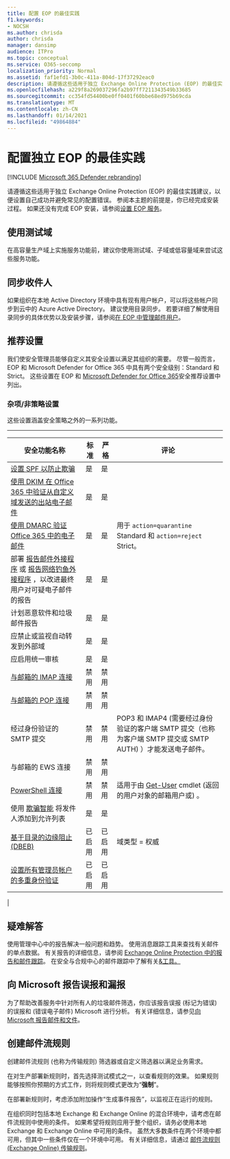 ```yaml
---
title: 配置 EOP 的最佳实践
f1.keywords:
- NOCSH
ms.author: chrisda
author: chrisda
manager: dansimp
audience: ITPro
ms.topic: conceptual
ms.service: O365-seccomp
localization_priority: Normal
ms.assetid: faf1efd1-3b0c-411a-804d-17f37292eac0
description: 请遵循这些适用于独立 Exchange Online Protection (EOP) 的最佳实践建议，以便设置自己成功并避免常见的配置错误。
ms.openlocfilehash: a229f8a269037296fa2b97ff7211343549b33685
ms.sourcegitcommit: cc354fd54400be0ff0401f60bbe68ed975b69cda
ms.translationtype: MT
ms.contentlocale: zh-CN
ms.lasthandoff: 01/14/2021
ms.locfileid: "49864884"
---
```

# <a name="best-practices-for-configuring-standalone-eop"></a>配置独立 EOP 的最佳实践

[!INCLUDE [Microsoft 365 Defender rebranding](../includes/microsoft-defender-for-office.md)]


请遵循这些适用于独立 Exchange Online Protection (EOP) 的最佳实践建议，以便设置自己成功并避免常见的配置错误。 参阅本主题的前提是，你已经完成安装过程。 如果还没有完成 EOP 安装，请参阅[设置 EOP 服务](set-up-your-eop-service.md)。

## <a name="use-a-test-domain"></a>使用测试域

在高容量生产域上实施服务功能前，建议你使用测试域、子域或低容量域来尝试这些服务功能。

## <a name="synchronize-recipients"></a>同步收件人

如果组织在本地 Active Directory 环境中具有现有用户帐户，可以将这些帐户同步到云中的 Azure Active Directory。 建议使用目录同步。 若要详细了解使用目录同步的具体优势以及安装步骤，请参阅[在 EOP 中管理邮件用户](manage-mail-users-in-eop.md)。

## <a name="recommended-settings"></a>推荐设置

我们使安全管理员能够自定义其安全设置以满足其组织的需要。 尽管一般而言，EOP 和 Microsoft Defender for Office 365 中具有两个安全级别：Standard 和 Strict。 这些设置在 EOP 和 [Microsoft Defender for Office 365](recommended-settings-for-eop-and-office365-atp.md)安全推荐设置中列出。

### <a name="miscellaneousnon-policy-settings"></a>杂项/非策略设置

这些设置涵盖安全策略之外的一系列功能。

****

|安全功能名称|标准|严格|评论|
|---|---|---|---|
|[设置 SPF 以防止欺骗](set-up-spf-in-office-365-to-help-prevent-spoofing.md)|是|是||
|[使用 DKIM 在 Office 365 中验证从自定义域发送的出站电子邮件](use-dkim-to-validate-outbound-email.md)|是|是||
|[使用 DMARC 验证 Office 365 中的电子邮件](use-dmarc-to-validate-email.md)|是|是|用于 `action=quarantine` Standard 和 `action=reject` Strict。|
|部署 [报告邮件外接程序](enable-the-report-message-add-in.md) 或 [报告网络钓鱼外接程序](enable-the-report-phish-add-in.md) ，以改进最终用户对可疑电子邮件的报告|是|是||
|计划恶意软件和垃圾邮件报告|是|是||
|应禁止或监视自动转发到外部域|是|是||
|应启用统一审核|是|是||
|[与邮箱的 IMAP 连接](https://docs.microsoft.com/Exchange/clients-and-mobile-in-exchange-online/pop3-and-imap4/enable-or-disable-pop3-or-imap4-access)|禁用|禁用||
|[与邮箱的 POP 连接](https://docs.microsoft.com/Exchange/clients-and-mobile-in-exchange-online/pop3-and-imap4/enable-or-disable-pop3-or-imap4-access)|禁用|禁用||
|经过身份验证的 SMTP 提交|禁用|禁用|POP3 和 IMAP4 (需要经过身份验证的客户端 SMTP 提交（也称为客户端 SMTP 提交或 SMTP AUTH) ）才能发送电子邮件。|
|与邮箱的 EWS 连接|禁用|禁用||
|[PowerShell 连接](https://docs.microsoft.com/powershell/exchange/disable-access-to-exchange-online-powershell)|禁用|禁用|适用于由 [Get-User](https://docs.microsoft.com/powershell/module/exchange/get-user) cmdlet (返回的用户对象的邮箱用户或) 。|
|使用 [欺骗智能](learn-about-spoof-intelligence.md) 将发件人添加到允许列表|是|是||
|[基于目录的边缘阻止 (DBEB) ](https://docs.microsoft.com/Exchange/mail-flow-best-practices/use-directory-based-edge-blocking)|已启用|已启用|域类型 = 权威|
|[设置所有管理员帐户的多重身份验证](https://docs.microsoft.com/microsoft-365/admin/security-and-compliance/set-up-multi-factor-authentication)|已启用|已启用||
|

## <a name="troubleshooting"></a>疑难解答

使用管理中心中的报告解决一般问题和趋势。 使用消息跟踪工具来查找有关邮件的单点数据。 有关报告的详细信息，请参阅 [Exchange Online Protection 中的报告和邮件跟踪](reporting-and-message-trace-in-exchange-online-protection.md)。 在安全与合规中心的邮件跟踪中了解有关[&工具。](message-trace-scc.md)

## <a name="report-false-positives-and-false-negatives-to-microsoft"></a>向 Microsoft 报告误报和漏报

为了帮助改善服务中针对所有人的垃圾邮件筛选，你应该报告误报 (标记为错误) 的误报和 (错误电子邮件) Microsoft 进行分析。 有关详细信息，请参见[向 Microsoft 报告邮件和文件](report-junk-email-messages-to-microsoft.md)。

## <a name="create-mail-flow-rules"></a>创建邮件流规则

创建邮件流规则 (也称为传输规则) 筛选器或自定义筛选器以满足业务需求。

在对生产部署新规则时，首先选择测试模式之一，以查看规则的效果。 如果规则能够按照你预期的方式工作，则将规则模式更改为“**强制**”。

在部署新规则时，考虑添加附加操作“生成事件报告”，以监视正在运行的规则。

在组织同时包括本地 Exchange 和 Exchange Online 的混合环境中，请考虑在邮件流规则中使用的条件。 如果希望将规则应用于整个组织，请务必使用本地 Exchange 和 Exchange Online 中可用的条件。 虽然大多数条件在两个环境中都可用，但其中一些条件仅在一个环境中可用。 有关详细信息，请通过 [邮件流规则 (Exchange Online) 传输规则](https://docs.microsoft.com/exchange/security-and-compliance/mail-flow-rules/mail-flow-rules)。
